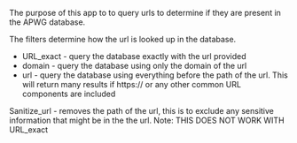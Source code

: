 [comment]: # "File: README.md"
[comment]: # "Copyright (c) 2023 Splunk Inc."
[comment]: # ""
[comment]: # "Licensed under the Apache License, Version 2.0 (the 'License');"
[comment]: # "you may not use this file except in compliance with the License."
[comment]: # "You may obtain a copy of the License at"
[comment]: # ""
[comment]: # "    http://www.apache.org/licenses/LICENSE-2.0"
[comment]: # ""
[comment]: # "Unless required by applicable law or agreed to in writing, software distributed under"
[comment]: # "the License is distributed on an 'AS IS' BASIS, WITHOUT WARRANTIES OR CONDITIONS OF ANY KIND,"
[comment]: # "either express or implied. See the License for the specific language governing permissions"
[comment]: # "and limitations under the License."
[comment]: # ""
The purpose of this app to to query urls to determine if they are present in the APWG database.

The filters determine how the url is looked up in the database.

-   URL_exact - query the database exactly with the url provided
-   domain - query the database using only the domain of the url
-   url - query the database using everything before the path of the url. This will return many
    results if https:// or any other common URL components are included

Sanitize_url - removes the path of the url, this is to exclude any sensitive information that might
be in the the url. Note: THIS DOES NOT WORK WITH URL_exact
